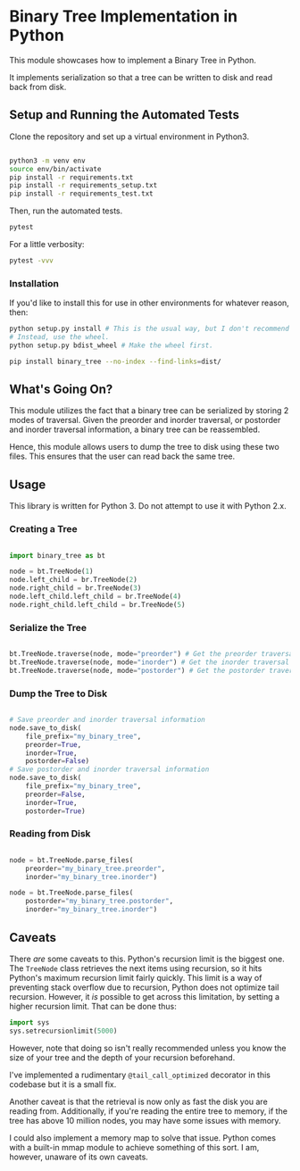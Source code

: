 
# Binary Tree Implementation in Python


This module showcases how to implement a Binary Tree in Python.

It implements serialization so that a tree can be written to disk and read
back from disk.


## Setup and Running the Automated Tests

Clone the repository and set up a virtual environment in Python3.

```bash

python3 -m venv env
source env/bin/activate
pip install -r requirements.txt
pip install -r requirements_setup.txt
pip install -r requirements_test.txt
```

Then, run the automated tests.

```bash
pytest
```

For a little verbosity:

```bash
pytest -vvv
```

### Installation

If you'd like to install this for use in other environments for whatever
reason, then:

```bash
python setup.py install # This is the usual way, but I don't recommend it.
# Instead, use the wheel.
python setup.py bdist_wheel # Make the wheel first.

pip install binary_tree --no-index --find-links=dist/
```

## What's Going On?

This module utilizes the fact that a binary tree can be serialized by
storing 2 modes of traversal. Given the preorder and inorder traversal, or
postorder and inorder traversal information, a binary tree can be reassembled.

Hence, this module allows users to dump the tree to disk using these two
files. This ensures that the user can read back the same tree.


## Usage

This library is written for Python 3. Do not attempt to use it with Python 2.x.

### Creating a Tree

```python

import binary_tree as bt

node = bt.TreeNode(1)
node.left_child = br.TreeNode(2)
node.right_child = br.TreeNode(3)
node.left_child.left_child = br.TreeNode(4)
node.right_child.left_child = br.TreeNode(5)
```

### Serialize the Tree

```python

bt.TreeNode.traverse(node, mode="preorder") # Get the preorder traversal
bt.TreeNode.traverse(node, mode="inorder") # Get the inorder traversal
bt.TreeNode.traverse(node, mode="postorder") # Get the postorder traversal

```

### Dump the Tree to Disk

```python

# Save preorder and inorder traversal information
node.save_to_disk(
    file_prefix="my_binary_tree",
    preorder=True,
    inorder=True,
    postorder=False)
# Save postorder and inorder traversal information
node.save_to_disk(
    file_prefix="my_binary_tree",
    preorder=False,
    inorder=True,
    postorder=True)
```

### Reading from Disk

```python

node = bt.TreeNode.parse_files(
    preorder="my_binary_tree.preorder",
    inorder="my_binary_tree.inorder")

node = bt.TreeNode.parse_files(
    postorder="my_binary_tree.postorder",
    inorder="my_binary_tree.inorder")

```

## Caveats

There *are* some caveats to this. Python's recursion limit is the biggest one.
The `TreeNode` class retrieves the next items using recursion, so it hits
Python's maximum recursion limit fairly quickly. This limit is a way of preventing
stack overflow due to recursion, Python does not optimize tail recursion. However,
it *is* possible to get across this limitation, by setting a higher recursion
limit. That can be done thus:

```python
import sys
sys.setrecursionlimit(5000)
```

However, note that doing so isn't really recommended unless you know the size of
your tree and the depth of your recursion beforehand.

I've implemented a rudimentary `@tail_call_optimized` decorator in this
codebase but it is a small fix.

Another caveat is that the retrieval is now only as fast the disk you are
reading from. Additionally, if you're reading the entire tree to memory,
if the tree has above 10 million nodes, you may have some issues with memory.

I could also implement a memory map to solve that issue. Python comes with
a built-in mmap module to achieve something of this sort. I am, however, unaware
of its own caveats.
